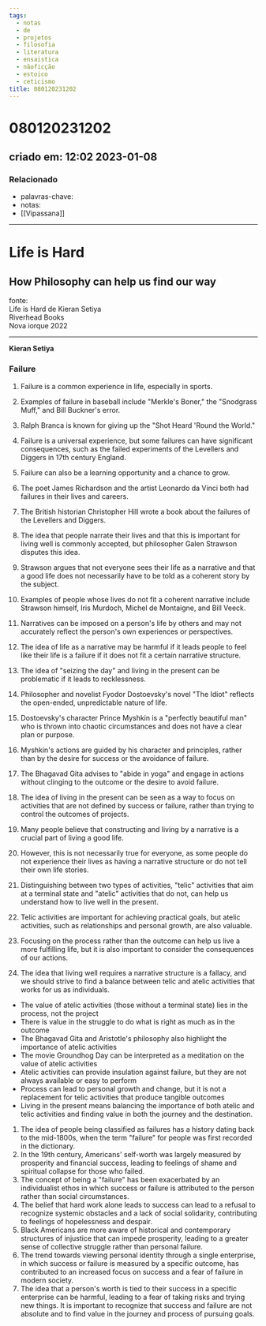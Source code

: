 ```yaml
---
tags:
  - notas
  - de
  - projetos
  - filosofia
  - literatura
  - ensaistica
  - nãoficção
  - estoico
  - ceticismo
title: 080120231202
---
```


# 080120231202

## criado em: 12:02 2023-01-08

### Relacionado

- palavras-chave: 
- notas: 
- [[Vipassana]]
---

# Life is Hard

## How Philosophy can help us find our way

fonte:  
Life is Hard de Kieran Setiya  
Riverhead Books  
Nova iorque 2022

---

**Kieran Setiya**

### Failure

1. Failure is a common experience in life, especially in sports.
2. Examples of failure in baseball include "Merkle's Boner," the "Snodgrass Muff," and Bill Buckner's error.
3. Ralph Branca is known for giving up the "Shot Heard 'Round the World."
4. Failure is a universal experience, but some failures can have significant consequences, such as the failed experiments of the Levellers and Diggers in 17th century England.
5. Failure can also be a learning opportunity and a chance to grow.
6. The poet James Richardson and the artist Leonardo da Vinci both had failures in their lives and careers.
7. The British historian Christopher Hill wrote a book about the failures of the Levellers and Diggers. 
8. The idea that people narrate their lives and that this is important for living well is commonly accepted, but philosopher Galen Strawson disputes this idea.
9. Strawson argues that not everyone sees their life as a narrative and that a good life does not necessarily have to be told as a coherent story by the subject.
10. Examples of people whose lives do not fit a coherent narrative include Strawson himself, Iris Murdoch, Michel de Montaigne, and Bill Veeck.
11. Narratives can be imposed on a person's life by others and may not accurately reflect the person's own experiences or perspectives.
12. The idea of life as a narrative may be harmful if it leads people to feel like their life is a failure if it does not fit a certain narrative structure.
13. The idea of "seizing the day" and living in the present can be problematic if it leads to recklessness. 
14. Philosopher and novelist Fyodor Dostoevsky's novel "The Idiot" reflects the open-ended, unpredictable nature of life.
15. Dostoevsky's character Prince Myshkin is a "perfectly beautiful man" who is thrown into chaotic circumstances and does not have a clear plan or purpose.
16. Myshkin's actions are guided by his character and principles, rather than by the desire for success or the avoidance of failure.
17. The Bhagavad Gita advises to "abide in yoga" and engage in actions without clinging to the outcome or the desire to avoid failure.
18. The idea of living in the present can be seen as a way to focus on activities that are not defined by success or failure, rather than trying to control the outcomes of projects.

1. Many people believe that constructing and living by a narrative is a crucial part of living a good life.
2. However, this is not necessarily true for everyone, as some people do not experience their lives as having a narrative structure or do not tell their own life stories.
3. Distinguishing between two types of activities, "telic" activities that aim at a terminal state and "atelic" activities that do not, can help us understand how to live well in the present.
4. Telic activities are important for achieving practical goals, but atelic activities, such as relationships and personal growth, are also valuable.
5. Focusing on the process rather than the outcome can help us live a more fulfilling life, but it is also important to consider the consequences of our actions.
6. The idea that living well requires a narrative structure is a fallacy, and we should strive to find a balance between telic and atelic activities that works for us as individuals.
- The value of atelic activities (those without a terminal state) lies in the process, not the project
- There is value in the struggle to do what is right as much as in the outcome
- The Bhagavad Gita and Aristotle's philosophy also highlight the importance of atelic activities
- The movie Groundhog Day can be interpreted as a meditation on the value of atelic activities
- Atelic activities can provide insulation against failure, but they are not always available or easy to perform
- Process can lead to personal growth and change, but it is not a replacement for telic activities that produce tangible outcomes
- Living in the present means balancing the importance of both atelic and telic activities and finding value in both the journey and the destination.

1. The idea of people being classified as failures has a history dating back to the mid-1800s, when the term "failure" for people was first recorded in the dictionary.
2. In the 19th century, Americans' self-worth was largely measured by prosperity and financial success, leading to feelings of shame and spiritual collapse for those who failed.
3. The concept of being a "failure" has been exacerbated by an individualist ethos in which success or failure is attributed to the person rather than social circumstances.
4. The belief that hard work alone leads to success can lead to a refusal to recognize systemic obstacles and a lack of social solidarity, contributing to feelings of hopelessness and despair.
5. Black Americans are more aware of historical and contemporary structures of injustice that can impede prosperity, leading to a greater sense of collective struggle rather than personal failure.
6. The trend towards viewing personal identity through a single enterprise, in which success or failure is measured by a specific outcome, has contributed to an increased focus on success and a fear of failure in modern society.
7. The idea that a person's worth is tied to their success in a specific enterprise can be harmful, leading to a fear of taking risks and trying new things. It is important to recognize that success and failure are not absolute and to find value in the journey and process of pursuing goals.
